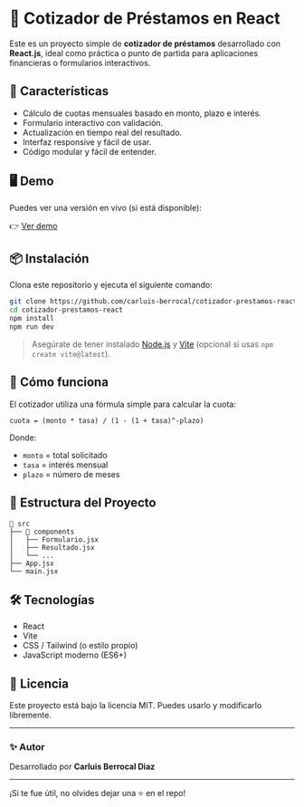 
# 🧮 Cotizador de Préstamos en React

Este es un proyecto simple de **cotizador de préstamos** desarrollado con **React.js**, ideal como práctica o punto de partida para aplicaciones financieras o formularios interactivos.

## 🚀 Características

- Cálculo de cuotas mensuales basado en monto, plazo e interés.
- Formulario interactivo con validación.
- Actualización en tiempo real del resultado.
- Interfaz responsive y fácil de usar.
- Código modular y fácil de entender.

## 🖥️ Demo

Puedes ver una versión en vivo (si está disponible):

👉 [Ver demo](https://cotizador-react-dev.netlify.app)

## 📦 Instalación

Clona este repositorio y ejecuta el siguiente comando:

```bash
git clone https://github.com/carluis-berrocal/cotizador-prestamos-react.git
cd cotizador-prestamos-react
npm install
npm run dev
```

> Asegúrate de tener instalado [Node.js](https://nodejs.org/) y [Vite](https://vitejs.dev/) (opcional si usas `npm create vite@latest`).

## 🧠 Cómo funciona

El cotizador utiliza una fórmula simple para calcular la cuota:

```
cuota = (monto * tasa) / (1 - (1 + tasa)^-plazo)
```

Donde:
- `monto` = total solicitado
- `tasa` = interés mensual
- `plazo` = número de meses

## 🧾 Estructura del Proyecto

```
📁 src
├── 📂 components
│   ├── Formulario.jsx
│   ├── Resultado.jsx
│   └── ...
├── App.jsx
└── main.jsx
```

## 🛠️ Tecnologías

- React
- Vite
- CSS / Tailwind (o estilo propio)
- JavaScript moderno (ES6+)

## 📄 Licencia

Este proyecto está bajo la licencia MIT. Puedes usarlo y modificarlo libremente.

---

### ✨ Autor

Desarrollado por **Carluis Berrocal Diaz**  

---

¡Si te fue útil, no olvides dejar una ⭐ en el repo!
